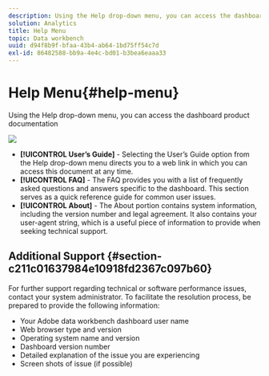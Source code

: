 ```yaml
---
description: Using the Help drop-down menu, you can access the dashboard product documentation
solution: Analytics
title: Help Menu
topic: Data workbench
uuid: d94f8b9f-bfaa-43b4-ab64-1bd75ff54c7d
exl-id: 86482588-bb9a-4e4c-bd01-b3bea6eaaa33
---
```

# Help Menu{#help-menu}

Using the Help drop-down menu, you can access the dashboard product documentation

 ![](assets/help.png)

* **[!UICONTROL User’s Guide]** - Selecting the User’s Guide option from the Help drop-down menu directs you to a web link in which you can access this document at any time. 
* **[!UICONTROL FAQ]** - The FAQ provides you with a list of frequently asked questions and answers specific to the dashboard. This section serves as a quick reference guide for common user issues. 
* **[!UICONTROL About]** - The About portion contains system information, including the version number and legal agreement. It also contains your user-agent string, which is a useful piece of information to provide when seeking technical support.

## Additional Support {#section-c211c01637984e10918fd2367c097b60}

For further support regarding technical or software performance issues, contact your system administrator. To facilitate the resolution process, be prepared to provide the following information:

* Your Adobe data workbench dashboard user name 
* Web browser type and version 
* Operating system name and version 
* Dashboard version number 
* Detailed explanation of the issue you are experiencing 
* Screen shots of issue (if possible)

